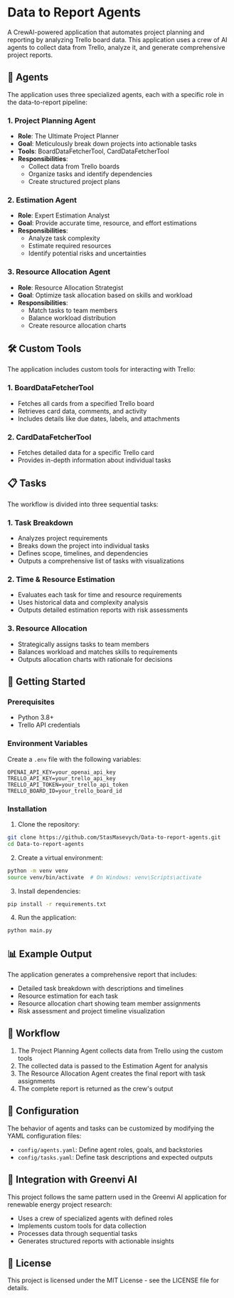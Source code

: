 # Data to Report Agents

A CrewAI-powered application that automates project planning and reporting by analyzing Trello board data. This application uses a crew of AI agents to collect data from Trello, analyze it, and generate comprehensive project reports.

## 🤖 Agents

The application uses three specialized agents, each with a specific role in the data-to-report pipeline:

### 1. Project Planning Agent
- **Role**: The Ultimate Project Planner
- **Goal**: Meticulously break down projects into actionable tasks
- **Tools**: BoardDataFetcherTool, CardDataFetcherTool
- **Responsibilities**: 
  - Collect data from Trello boards
  - Organize tasks and identify dependencies
  - Create structured project plans

### 2. Estimation Agent
- **Role**: Expert Estimation Analyst
- **Goal**: Provide accurate time, resource, and effort estimations
- **Responsibilities**:
  - Analyze task complexity
  - Estimate required resources
  - Identify potential risks and uncertainties

### 3. Resource Allocation Agent
- **Role**: Resource Allocation Strategist
- **Goal**: Optimize task allocation based on skills and workload
- **Responsibilities**:
  - Match tasks to team members
  - Balance workload distribution
  - Create resource allocation charts

## 🛠️ Custom Tools

The application includes custom tools for interacting with Trello:

### 1. BoardDataFetcherTool
- Fetches all cards from a specified Trello board
- Retrieves card data, comments, and activity
- Includes details like due dates, labels, and attachments

### 2. CardDataFetcherTool
- Fetches detailed data for a specific Trello card
- Provides in-depth information about individual tasks

## 📋 Tasks

The workflow is divided into three sequential tasks:

### 1. Task Breakdown
- Analyzes project requirements
- Breaks down the project into individual tasks
- Defines scope, timelines, and dependencies
- Outputs a comprehensive list of tasks with visualizations

### 2. Time & Resource Estimation
- Evaluates each task for time and resource requirements
- Uses historical data and complexity analysis
- Outputs detailed estimation reports with risk assessments

### 3. Resource Allocation
- Strategically assigns tasks to team members
- Balances workload and matches skills to requirements
- Outputs allocation charts with rationale for decisions

## 🚀 Getting Started

### Prerequisites
- Python 3.8+
- Trello API credentials

### Environment Variables
Create a `.env` file with the following variables:
```
OPENAI_API_KEY=your_openai_api_key
TRELLO_API_KEY=your_trello_api_key
TRELLO_API_TOKEN=your_trello_api_token
TRELLO_BOARD_ID=your_trello_board_id
```

### Installation

1. Clone the repository:
```bash
git clone https://github.com/StasMasevych/Data-to-report-agents.git
cd Data-to-report-agents
```

2. Create a virtual environment:
```bash
python -m venv venv
source venv/bin/activate  # On Windows: venv\Scripts\activate
```

3. Install dependencies:
```bash
pip install -r requirements.txt
```

4. Run the application:
```bash
python main.py
```

## 📊 Example Output

The application generates a comprehensive report that includes:
- Detailed task breakdown with descriptions and timelines
- Resource estimation for each task
- Resource allocation chart showing team member assignments
- Risk assessment and project timeline visualization

## 🔄 Workflow

1. The Project Planning Agent collects data from Trello using the custom tools
2. The collected data is passed to the Estimation Agent for analysis
3. The Resource Allocation Agent creates the final report with task assignments
4. The complete report is returned as the crew's output

## 📝 Configuration

The behavior of agents and tasks can be customized by modifying the YAML configuration files:
- `config/agents.yaml`: Define agent roles, goals, and backstories
- `config/tasks.yaml`: Define task descriptions and expected outputs

## 🔗 Integration with Greenvi AI

This project follows the same pattern used in the Greenvi AI application for renewable energy project research:
- Uses a crew of specialized agents with defined roles
- Implements custom tools for data collection
- Processes data through sequential tasks
- Generates structured reports with actionable insights

## 📄 License

This project is licensed under the MIT License - see the LICENSE file for details.
